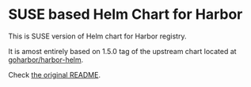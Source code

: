 # SUSE based Helm Chart for Harbor

This is SUSE version of Helm chart for Harbor registry.

It is amost entirely based on 1.5.0 tag of the upstream chart located at [goharbor/harbor-helm](https://github.com/goharbor/harbor-helm/tree/v1.5.0).

Check [the original README](https://github.com/goharbor/harbor-helm/blob/v1.5.0/README.md).
